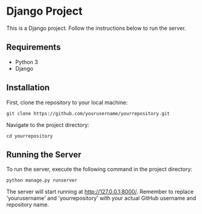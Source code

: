 # Django Project

This is a Django project. Follow the instructions below to run the server.

## Requirements

- Python 3
- Django

## Installation

First, clone the repository to your local machine:
```
git clone https://github.com/yourusername/yourrepository.git
```
Navigate to the project directory:

```
cd yourrepository
```

## Running the Server

To run the server, execute the following command in the project directory:
```
python manage.py runserver
```

The server will start running at http://127.0.0.1:8000/.
Remember to replace 'yourusername' and 'yourrepository' with your actual GitHub username and repository name.

